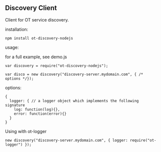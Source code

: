 Discovery Client
---

Client for OT service discovery.

installation:

```
npm install ot-discovery-nodejs
```

usage:

for a full example, see demo.js

```
var discovery = require("ot-discovery-nodejs");

var disco = new discovery("discovery-server.mydomain.com", { /* options */});
```

options:

```
{
  logger: { // a logger object which implements the following signature
    log: function(log){},
    error: function(error){}
  }
}
```

Using with ot-logger

```
new discovery("discovery-server.mydomain.com", { logger: require("ot-logger") });
```
